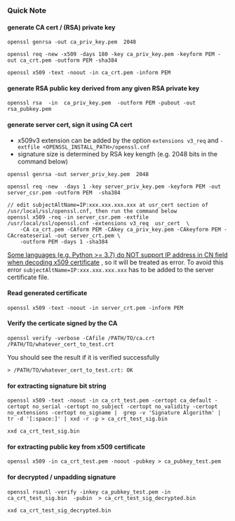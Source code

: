### Quick Note

#### generate CA cert / (RSA) private key
```
openssl genrsa -out ca_priv_key.pem  2048

openssl req -new -x509 -days 180 -key ca_priv_key.pem -keyform PEM -out ca_crt.pem -outform PEM -sha384

openssl x509 -text -noout -in ca_crt.pem -inform PEM
```

#### generate RSA public key derived from any given RSA private key
```
openssl rsa  -in  ca_priv_key.pem  -outform PEM -pubout -out rsa_pubkey.pem
```

#### generate server cert, sign it using CA cert 

* x509v3 extension can be added by the option `extensions v3_req` and `-extfile <OPENSSL_INSTALL_PATH>/openssl.cnf`
* signature size is determined by RSA key kength (e.g. 2048 bits in the command below)
```
openssl genrsa -out server_priv_key.pem  2048

openssl req -new  -days 1 -key server_priv_key.pem -keyform PEM -out server_csr.pem -outform PEM  -sha384

// edit subjectAltName=IP:xxx.xxx.xxx.xxx at usr_cert section of /usr/local/ssl/openssl.cnf, then run the command below
openssl x509 -req -in server_csr.pem -extfile /usr/local/ssl/openssl.cnf -extensions v3_req  usr_cert  \
    -CA ca_crt.pem -CAform PEM -CAkey ca_priv_key.pem -CAkeyform PEM -CAcreateserial -out server_crt.pem \
    -outform PEM -days 1 -sha384
```
[Some languages (e.g. Python >= 3.7) do NOT support IP address in CN field when decoding x509 certificate](https://stackoverflow.com/questions/52855924/problems-using-paho-mqtt-client-with-python-3-7) , so it will be treated as error. To avoid this error `subjectAltName=IP:xxx.xxx.xxx.xxx` has to be added to the server certificate file.




#### Read generated certificate
```
openssl x509 -text -noout -in server_crt.pem -inform PEM
```

#### Verify the certicate signed by the CA
```
openssl verify -verbose -CAfile /PATH/TO/ca.crt  /PATH/TO/whatever_cert_to_test.crt 
```
You should see the result if it is verified successfully
```
> /PATH/TO/whatever_cert_to_test.crt: OK
```


#### for extracting signature bit string 
```
openssl x509 -text -noout -in ca_crt_test.pem -certopt ca_default -certopt no_serial -certopt no_subject -certopt no_validity -certopt no_extensions -certopt no_signame |  grep -v 'Signature Algorithm' | tr -d '[:space:]' | xxd -r -p > ca_crt_test_sig.bin

xxd ca_crt_test_sig.bin
```

#### for extracting public key from x509 certificate
```
openssl x509 -in ca_crt_test.pem -noout -pubkey > ca_pubkey_test.pem
```

#### for decrypted / unpadding signature
```
openssl rsautl -verify -inkey ca_pubkey_test.pem -in ca_crt_test_sig.bin  -pubin  > ca_crt_test_sig_decrypted.bin

xxd ca_crt_test_sig_decrypted.bin
```


